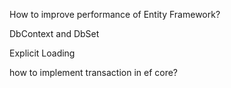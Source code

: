 How to improve performance of Entity Framework?

DbContext and DbSet

Explicit Loading

how to implement transaction in ef core?
